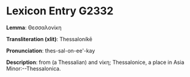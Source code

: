 # Lexicon Entry G2332

**Lemma**: Θεσσαλονίκη

**Transliteration (xlit)**: Thessaloníkē

**Pronunciation**: thes-sal-on-ee'-kay

**Description**:
from  (a Thessalian) and νίκη; Thessalonice, a place in Asia Minor:--Thessalonica.
